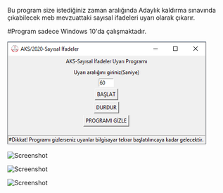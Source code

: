 Bu program size istediğiniz zaman aralığında Adaylık kaldırma sınavında çıkabilecek meb mevzuattaki sayısal ifadeleri uyarı olarak çıkarır.

#Program sadece Windows 10'da çalışmaktadır.


![Screenshot](pics/aks.png)


![Screenshot](pics/uyarı1.png)

![Screenshot](pics/uyarı2.png)

![Screenshot](pics/uyarı3.png)


